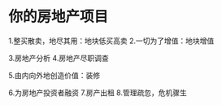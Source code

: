 # 你的房地产项目
1.整买散卖，地尽其用：地块低买高卖
2.一切为了增值：地块增值

3.房地产分析
4.房地产尽职调查

5.由内向外地创造价值：装修

6.为房地产投资者融资
7.房产出租
8.管理疏忽，危机骤生